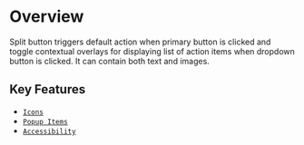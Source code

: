 # Overview

Split button triggers default action when primary button is clicked and toggle contextual overlays for displaying list of action items when dropdown button is clicked. It can contain both text and images.

## Key Features

* [`Icons`](icons#icons)
* [`Popup Items`](popup-items#popup-items)
* [`Accessibility`](accessibility#accessibility)